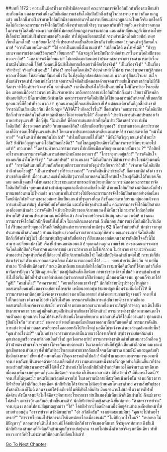 ##บทที่ 1172 : ความเป็นมิตรที่วงการกีฬามีต่อจางเย่!
คณะกรรมการจัดโอลิมปิกทำเรื่องสะเทือนฟ้าสะเทือนดิน แถลงการณ์หนึ่งฉบับก็ผลักการแข่งขันโอลิมปิกปักกิ่งเข้าสู่ใจกลางพายุ หากว่ากันตามกฎแล้ว บนโลกนี้ทางฝั่งเจ้าภาพโอลิมปิกมีขอบเขตอำนาจในการเปลี่ยนแปลงกฎและลงโทษก็จริง แต่ใครก็คิดไม่ถึงว่าคณะกรรมการจัดโอลิมปิกปักกิ่งจะทำแบบนี้จริงๆ ขนาดอเมริกาที่เรียกตัวเองว่าตำรวจสากล ในการแข่งโอลิมปิกของพวกเขาก็ยังไม่เคยเปลี่ยนกฎการแข่งมาก่อน แถมหลังเปลี่ยนกฎยังมีการลงโทษที่เอื้อประโยชน์กับฝั่งประเทศของตัวเองอีก ทำให้ผู้คนยิ่งตกตะลึง!
จางหย่วนฉีกดไลก์เวยป๋อ!
เหยาเจี้ยนไฉกดไลก์!
จางเสียกดไลก์!
ทั้งประเทศร้องเป็นเสียงเดียวกันว่าเยี่ยมยอด!
ทุกคนต่างรู้สึกพอใจมาก!
"ควรเป็นแบบนี้แหละ!"
"ใช่ ควรเป็นแบบนี้ตั้งนานแล้ว!"
"เปลี่ยนได้ดี ลงโทษได้ดี!"
"ฮ่าๆๆ แบนจากการแข่งตลอดชีวิตเรอะ? เยี่ยมมาก!"
"ฉันจะดูว่าใครมันยังกล้าต่อต้านเราในงานโอลิมปิกของพวกเราอีก!"
"แถลงการณ์นี้เยี่ยมมาก! ไม่เคยคิดมาก่อนเลยว่าประเทศของพวกเราจะสามารถทำเรื่องน่าตะลึงได้ขนาดนี้ โอ๊ย! ถึงตอนนี้ฉันยังไม่อยากเชื่อเลยว่านี่คือเรื่องจริง!"
"เป็นเรื่องจริง!"
"เป็นเรื่องจริงจริงๆ! จริงแท้แน่นอน!!"
โห่ร้อง?
กระโดดโลดเต้น?
ถ้อยคำเหล่านี้ไม่สามารถอธิบายความรู้สึกของพวกเขาได้เลย โทสะที่ข่มกลั้นมาหนึ่งวัน ในที่สุดก็ถูกปลดปล่อยออกมา พวกเขารู้สึกสะใจมาก สะใจตั้งแต่หัวจรดเท้า! ก่อนหน้านี้เวลาเจอการจงใจตัดสินผิดพลาดด้วยเจตนาร้ายเช่นนี้พวกเขาล้วนไม่มีวิธีจัดการ ทำได้แค่ประท้วงเท่านั้น จากนั้นล่ะ? จากนั้นเป็นยังไงก็ยังเป็นแบบนั้น ไม่มีใครทำอะไรเลยสักนิด แต่ตอนนี้ถึงคราวพวกเขาเป็นเจ้าภาพบ้าง มาถึงคราวการแข่งโอลิมปิกปักกิ่งแล้ว เรียกว่าชีวิตพลิกผันเลยทีเดียว ปีนี้มาเหยียบถึงบ้านฉัน คณะกรรมการจัดโอลิมปิกได้ใช้แถลงการณ์อันน่าตกใจนี้บอกกับทุกคนว่านี่ก็คือท่าทีของพวกเรา!
ทุกคนภาคภูมิใจและยินดีอย่างยิ่ง!
แต่ขณะเดียวกันก็ถูกสื่อต่างชาติวิจารณ์เป็นเสียงเดียวกัน!
สื่ออังกฤษ 'WHAT? เกิดอะไรขึ้น?'
สื่ออเมริกา 'คณะกรรมการจัดโอลิมปิกปักกิ่งทำการตัดสินใจอันน่าตกตะลึงและไม่อาจยอมรับได้!'
สื่อเกาหลี 'ประท้วงการเล่นสกปรกของเจ้าภาพอย่างรุนแรง!!'
สื่อญี่ปุ่น 'ไม่น่าเชื่อ! นี่คือการเล่นสกปรกที่สุดในประวัติศาสตร์การแข่งขันโอลิมปิก!'
สื่อของออสเตรเลีย 'แบนตลอดชีวิต? เปลี่ยนมือเหรียญทอง?'
ประชาชนของแต่ละประเทศเองก็มีการตอบโต้ที่รุนแรงเช่นกัน!
โดยเฉพาะประเทศออสเตรเลียและเกาหลี!
ชาวออสเตรเลีย
"หน้าไม่อาย!"
"คนจีนหน้าไม่อายเกินไปแล้ว!"
"ทำไมเป็นแบบนี้ไปได้!"
"นี่ยังมีจิตวิญญาณแห่งกีฬาอะไรอีก? ยังมีจิตวิญญาณแห่งโอลิมปิกอะไรอีก?"
"แก้ไขกฎอยู่ฝ่ายเดียวนี่เป็นการกระทำที่หยาบคายไปแล้ว!"
ชาวเกาหลี
"โดดข้ามหัวคณะกรรมการตรงไปเปลี่ยนมือเหรียญทองเองเลยงั้นเรอะ ?"
"ถือสิทธิ์อะไรมาแบนกรรมการตัดสินการแข่งยกน้ำหนักของพวกเรา!"
"โกรธจะตายอยู่แล้ว!"
"การตัดสินใจของคนจีนน่าโมโหจริงๆ!"
"เล่นสกปรก!"
ชาวแคนาดา
"นี่มันเป็นการใช้อำนาจหาประโยชน์ส่วนตนนี่นา!"
"การตัดสินแบบนี้เทียบกับเรื่องทุบตีกรรมการแล้วยังดูน่ารังเกียจกว่าอีก!!"
"เจ้าภาพจัดโอลิมปิกกำลังทำอะไรอยู่!"
"เป็นการประท้วงที่ร้ายแรงมาก!"
"การตัดสินนี้น่าขำชะมัด!'
สื่อต่างชาติกำลังด่า ชาวต่างชาติเองก็ด่า! เมื่อวานสนามแข่งโอลิมปิกวุ่นวายโกลาหลจนไม่มีใครสนใจเรื่องผู้ตัดสินได้รับบาดเจ็บเลย ตอนนี้จุดสนใจทั้งหมดของประชาชนและสาธารณะล้วนย้ายมาที่แถลงการณ์ของคณะกรรมการจัดโอลิมปิกปักกิ่ง ทุกหนแห่งต่างกำลังพูดคุยและตั้งคำถามกับเรื่องนี้!
ตัวแทนโอลิมปิกต่างชาติและนักกีฬามากมายล้วนทนไม่ไหวแล้ว พวกเขาพากันประท้วงไปยังคณะกรรมการจัดโอลิมปิกสากลอย่างต่อเนื่อง โดยมีนักกีฬาตัวแทนของออสเตรเลียเป็นแกนนำที่รุนแรงที่สุด ถึงขั้นออสเตรเลียรวมกลุ่มถอนตัวจากการแข่งเป็นการข่มขู่ ทั้งเพื่อบีบบังคับกดดัน และทั้งเพื่อจุดประสงค์อื่น คณะกรรมการจัดโอลิมปิกสากลเองก็ออกหน้าแล้ว : การตัดสินใจเพียงฝ่ายเดียวของเจ้าภาพแสดงให้เห็นว่าไม่สามารถไกล่เกลี่ยข้อพิพาทได้!
ตัวแทนประเทศมากมายมีที่พึ่งแล้ว ล้วนวิพากษ์วิจารณ์กันสนุกสนานกว่าเดิม!
ทว่าคณะกรรมการจัดโอลิมปิกปักกิ่งกลับไม่ใส่ใจ ไม่ยกเลิกแถลงการณ์ ถึงขั้นก่อนเริ่มการแข่งโอลิมปิกในวันถัดไป ก็รีบมอบเหรียญทองให้หลี่เจียสี่ผู้เข้าแข่งรายการยกน้ำหนักรุ่น 62 กิโลกรัมชายทันที นักข่าวจากทุกประเทศมาถึงสนามแล้ว ยามเผชิญกับแรงกดดันจากสาธารณะทุกทิศทาง คณะกรรมการจัดโอลิมปิกปักกิ่งก็ยังทำไม่รู้ไม่ชี้ เมื่อสตาฟเผชิญหน้ากับสื่อต่างๆ ก็ยังแสดงออกชัดเจนว่าการตัดสินใจครั้งนี้ไม่สามารถเปลี่ยนแปลงได้!
เรื่องนี้กำหนดแน่นอนแล้ว!
ทุกคนล้วนถูกความแข็งแกร่งของคณะกรรมการจัดโอลิมปิกปักกิ่งจัดการจนหมดอารมณ์ เพราะว่าพวกเขาไม่ใช่เจ้าภาพ ไม่ว่าพวกเขาจะประท้วงและด่าทออย่างไรสุดท้ายเรื่องนี้ก็ต้องยกให้ฝั่งเจ้าภาพตัดสินใจ!
โอลิมปิกยังต้องดำเนินต่อไป!
การแข่งก็ยังต้องเข้าร่วม!
ตัวแทนจากออสเตรเลียเองไม่สามารถถอนตัวได้!
……
 
ตอนบ่ายวันเดียวกัน
จางเย่ฮัมทำนอง 'ปักกิ่งยินดีต้อนรับ' ขณะเดินมาถึงสนามแข่งกีฬาโอลิมปิก เขามาเพื่อคืนบัตรที่ได้มา แล้วก็เพื่อมาจัดการปัญหา ‘อุบัติเหตุบาดเจ็บ’ ของผู้ตัดสินสักเล็กน้อย
การแข่งช่วงเช้าจบไปแล้ว การแข่งช่วงบ่ายยังไม่ได้เริ่ม
มีนักกีฬาต่างชาติกำลังอบอุ่นร่างกายแล้วก็ฝึกซ้อมอยู่ เมื่อมองเห็นจางเย่ ทุกคนก็จำเขาได้!
"ดูสิ!"
"คนนั้นไง!"
"สมควรตาย!"
"อยากสั่งสอนเขาจริงๆ!"
นักกีฬาว่ายน้ำรูปร่างสูงใหญ่ชาวออสเตรเลียคนหนึ่งมองจางเย่อย่างโกรธจัด เหมือนอยากพุ่งเข้ามาแต่ถูกเพื่อนร่วมทีมดึงรั้งไว้!
มีกรรมการต่างชาติกลุ่มหนึ่งจ้องตาจางเย่อย่างเอาเป็นเอาตาย!
กำลังพยายามข่มขวัญจางเย่?
จางเย่ไม่ใส่ใจพวกเขา เดินจากไปอย่างไม่รีบไม่ร้อน
กรรมการตัดสินการแข่งขันว่ายน้ำชาวเกาหลีและออสเตรเลียยังคงจ้องจางเย่เขม็ง!
คราวนี้จางเย่มองพวกเขาแวบหนึ่งเพราะเริ่มรู้สึกรำคาญ พอเดินไปถึงข้างกายพวกเขา ชายหนุ่มก็พลันหยุดฝีเท้าแล้วเหยียดขาไปด้านข้าง!
กรรมการต่างชาติสองสามคนตกใจจนตัวลอย ทุกคนกระโดดไปด้านหลังประหนึ่งโดนเหยียบหาง พวกเขาเห็นวิดีโอเมื่อวานแล้ว ทุกคนต่างรู้สึกฝังใจกับ ‘บาทาเทวะ’ ของจางเย่ พอเห็นหมอนี่เหยียดขาออกมาก็พากันแตกตื่น! กรรมการตัดสินการแข่งว่ายน้ำชาวออสเตรเลียกระโดดถอยหลังไปก้าวใหญ่ ผลคือไม่ระวังจนตัวเองสะดุดล้มลงกับพื้น!
"คุณทำอะไรน่ะ?"
บนใบหน้าของกรรมการเหล่านั้นฉายแววโกรธเกรี้ยว!
สรุปว่าจางเย่แค่ก้มหน้าคุกเข่าลงผูกเชือกรองเท้าก่อนยืดตัวขึ้น!
ผูกเชือกรองเท้า!
กรรมการต่างชาติเหล่านั้นแทบกระอักเลือด รู้ดีว่าฝ่ายตรงข้ามจงใจ พวกเขาโกรธกันแทบตายแล้ว ในเวลาเดียวกันก็ยังรู้สึกเสียหน้าอีกด้วย คนเขาแค่ผูกเชือกรองเท้าเฉยๆ ยังไม่ทันทำอะไรเลยแต่พวกเขากลับตกใจจนฉี่แทบราด แถมยังมีคนสะดุดล้มหัวทิ่มอีกต่างหาก!
เชี่ยแม่ง!
คนคนนี้แม่งไร้คุณธรรมเกินไปแล้ว!
นักกีฬามากมายและกรรมการมองมาที่จางเย่ พากันขบฟันกรอดด้วยความเกลียดชัง!
สาวงามหมายเลขหนึ่งของอังกฤษอย่างลิเลียนขึ้นเวทีร้องเพลงร่วมกับอันธพาลพรรค์นี้ได้ยังไง!?
ข้างหน้าไม่ไกลนักมีนักกีฬาชาวจีนและโค้ชจำนวนมากเดินมา เมื่อมองเห็นจางเย่ทุกคนก็งุนงงเล็กน้อย!
จางเย่เองก็เห็นพวกเขาแล้ว
มีทีมว่ายน้ำ?
มีทีมกระโดดน้ำ?
จางเย่ไม่ได้พูดอะไร แต่เตรียมพร้อมเดินจากไป ในสงครามน้ำลายที่สะเทือนฟ้าครั้งนั้น จางเย่กับวงการกีฬาเรียกได้ว่าตีกันอย่างดุเดือด นักกีฬากับโค้ชจำนวนไม่น้อยล้วนเคยโดนเขาด่าทอ ความสัมพันธ์ของทั้งสองฝั่งเองก็ไม่ดี ตอนจางเย่ได้รับเกียรติในพิธีเปิดโอลิมปิก มีคนจำนวนไม่น้อยในวงการกีฬาที่คัดค้าน ดังนั้นจางเย่จึงไม่ได้คิดจะทักทายอะไรพวกเขา ทำเป็นมองไม่เห็นแล้วก็เดินผ่านไป
ถึงแม้เขาจะไม่สนใจ แต่ชาวบ้านกลับเอ่ยปากขึ้นมาแล้ว!
นักกีฬาว่ายน้ำหญิงคนหนึ่งยิ้มทักทาย "ศาสตราจารย์จาง"
จางเย่งุนงง ตอบไปตามสัญชาตญาณว่า "โอ้"
โค้ชกีฬากระโดดน้ำคนหนึ่งที่อยู่ด้านข้างเองก็พยักหน้าให้เขาอย่างอบอุ่น "อาจารย์จาง สวัสดียามบ่าย"
"อ่า สวัสดีครับ" จางเย่ตอบแบบมึนๆ
"คุณจะไปทำอะไรเหรอ?"
"ตำรวจเรียกผมไปจัดการอะไรนิดหน่อยเรื่องเมื่อวานน่ะ"
"ไม่มีปัญหาใช่ไหม?"
"เหอเหอ ไม่มีปัญหาๆ"
ตลอดทางที่เดินไป ขอแค่มีโค้ชกับนักกีฬาชาวจีนมองเห็นเขา ก็จะพูดจาทักทาย ถึงขั้นมีนักกีฬาสองสามคนที่วิ่งคึกคักเข้ามาคุยกับจางเย่อยู่นาน
จางเย่ไม่ทันตั้งตัวเลยจริงๆ
แค่คืนเดียว ท่าทีของวงการกีฬาในประเทศที่มีต่อเขาก็เปลี่ยนไปแล้ว!
 
 
 


[Go To Next Chapter]( ./273.md)